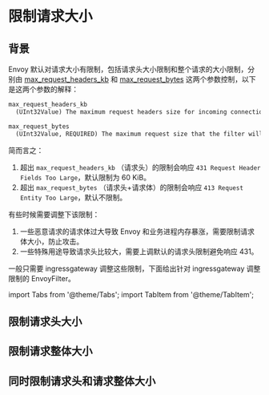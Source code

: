 # 限制请求大小

## 背景

Envoy 默认对请求大小有限制，包括请求头大小限制和整个请求的大小限制，分别由 [max_request_headers_kb](https://www.envoyproxy.io/docs/envoy/latest/api-v3/extensions/filters/network/http_connection_manager/v3/http_connection_manager.proto#extensions-filters-network-http-connection-manager-v3-httpconnectionmanager) 和 [max_request_bytes](https://www.envoyproxy.io/docs/envoy/latest/api-v3/extensions/filters/http/buffer/v3/buffer.proto#extensions-filters-http-buffer-v3-buffer) 这两个参数控制，以下是这两个参数的解释：

```txt
max_request_headers_kb
  (UInt32Value) The maximum request headers size for incoming connections. If unconfigured, the default max request headers allowed is 60 KiB. Requests that exceed this limit will receive a 431 response.

max_request_bytes
  (UInt32Value, REQUIRED) The maximum request size that the filter will buffer before the connection manager will stop buffering and return a 413 response.
```

简而言之：

1. 超出 `max_request_headers_kb` （请求头）的限制会响应 `431 Request Header Fields Too Large`，默认限制为 60 KiB。
2. 超出 `max_request_bytes` （请求头+请求体）的限制会响应 `413 Request Entity Too Large`，默认不限制。

有些时候需要调整下该限制：
1. 一些恶意请求的请求体过大导致 Envoy 和业务进程内存暴涨，需要限制请求体大小，防止攻击。
2. 一些特殊用途导致请求头比较大，需要上调默认的请求头限制避免响应 431。

一般只需要 ingressgateway 调整这些限制，下面给出针对 ingressgateway 调整限制的 EnvoyFilter。

import Tabs from '@theme/Tabs';
import TabItem from '@theme/TabItem';

## 限制请求头大小

<Tabs>
  <TabItem value="limit-header-size-all-gw" label="对所有 ingressgateway 生效">
    <FileBlock showLineNumbers showFileName file="envoyfilter/limit-request/limit-header-size.yaml">
    </FileBlock>
  </TabItem>

  <TabItem value="limit-header-size-one-gw" label="对指定 ingressgateway 生效">
    <FileBlock showLineNumbers showFileName file="envoyfilter/limit-request/limit-header-size-for-public.yaml">
    </FileBlock>
  </TabItem>
</Tabs>

## 限制请求整体大小

<Tabs>
  <TabItem value="limit-request-size-all-gw" label="对所有 ingressgateway 生效">
    <FileBlock showLineNumbers showFileName file="envoyfilter/limit-request/limit-request-size.yaml">
    </FileBlock>
  </TabItem>

  <TabItem value="limit-request-size-one-gw" label="对指定 ingressgateway 生效">
    <FileBlock showLineNumbers showFileName file="envoyfilter/limit-request/limit-request-size-for-public.yaml">
    </FileBlock>
  </TabItem>
</Tabs>

## 同时限制请求头和请求整体大小

<Tabs>
  <TabItem value="limit-size-all-gw" label="对所有 ingressgateway 生效">
    <FileBlock showLineNumbers showFileName file="envoyfilter/limit-request/limit-header-and-request-size.yaml">
    </FileBlock>
  </TabItem>

  <TabItem value="limit-size-one-gw" label="对指定 ingressgateway 生效">
    <FileBlock showLineNumbers showFileName file="envoyfilter/limit-request/limit-header-and-request-size-for-public.yaml">
    </FileBlock>
  </TabItem>
</Tabs>
